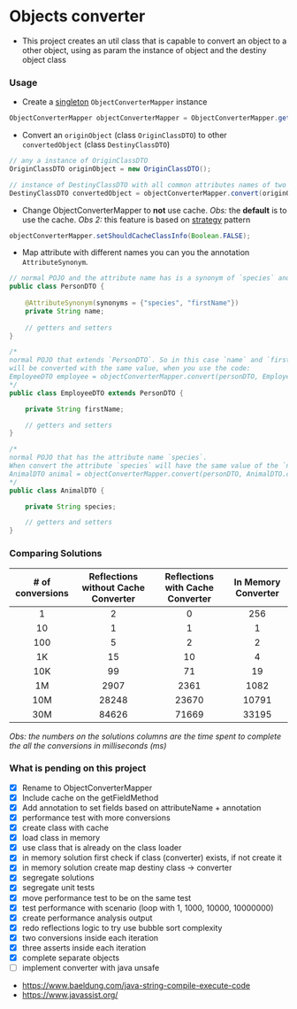 # Objects converter

- This project creates an util class that is capable to convert an object to a other object, using as param the instance of object and the destiny object class

### Usage

* Create a [singleton](https://refactoring.guru/design-patterns/singleton) `ObjectConverterMapper` instance

```java
ObjectConverterMapper objectConverterMapper = ObjectConverterMapper.getObjectConverterMapper();
```

* Convert an `originObject` (class `OriginClassDTO`) to other `convertedObject` (class `DestinyClassDTO`)

```java
// any a instance of OriginClassDTO
OriginClassDTO originObject = new OriginClassDTO();

// instance of DestinyClassDTO with all common attributes names of two classes filled
DestinyClassDTO convertedObject = objectConverterMapper.convert(originObject, DestinyClassDTO.class);
```

* Change ObjectConverterMapper to **not** use cache. _Obs:_ the **default** is to use the cache.
_Obs 2:_ this feature is based on [strategy](https://refactoring.guru/design-patterns/strategy/java/example) pattern

```java
objectConverterMapper.setShouldCacheClassInfo(Boolean.FALSE);
```

* Map attribute with different names you can you the annotation `AttributeSynonym`.

```java
// normal POJO and the attribute name has is a synonym of `species` and `firstName`
public class PersonDTO { 
    
    @AttributeSynonym(synonyms = {"species", "firstName"}) 
    private String name;
    
    // getters and setters
}

/*
normal POJO that extends `PersonDTO`. So in this case `name` and `firstName`
will be converted with the same value, when you use the code:
EmployeeDTO employee = objectConverterMapper.convert(personDTO, EmployeeDTO.class)
*/
public class EmployeeDTO extends PersonDTO {

    private String firstName;

    // getters and setters
}

/*
normal POJO that has the attribute name `species`.
When convert the attribute `species` will have the same value of the `name` from person.
AnimalDTO animal = objectConverterMapper.convert(personDTO, AnimalDTO.class)
*/
public class AnimalDTO {

    private String species;

    // getters and setters
}
```

### Comparing Solutions

| # of conversions | Reflections without Cache Converter | Reflections with Cache Converter | In Memory Converter |
|:----------------:|:-----------------------------------:|:--------------------------------:|:-------------------:|
|        1         |                  2                  |                0                 |         256         |
|        10        |                  1                  |                1                 |          1          |
|       100        |                  5                  |                2                 |          2          |
|        1K        |                 15                  |                10                |          4          |
|       10K        |                 99                  |                71                |         19          |
|        1M        |                2907                 |               2361               |        1082         |
|       10M        |                28248                |              23670               |        10791        |
|       30M        |                84626                |              71669               |        33195        |

_Obs: the numbers on the solutions columns are the time spent to complete the all the conversions in milliseconds (ms)_

### What is pending on this project

- [X] Rename to ObjectConverterMapper
- [X] Include cache on the getFieldMethod
- [X] Add annotation to set fields based on attributeName + annotation
- [X] performance test with more conversions
- [X] create class with cache
- [X] load class in memory
- [X] use class that is already on the class loader
- [X] in memory solution first check if class (converter) exists, if not create it
- [X] in memory solution create map destiny class -> converter
- [X] segregate solutions
- [X] segregate unit tests
- [X] move performance test to be on the same test
- [X] test performance with scenario (loop with 1, 1000, 10000, 10000000)
- [X] create performance analysis output
- [X] redo reflections logic to try use bubble sort complexity
- [X] two conversions inside each iteration
- [X] three asserts inside each iteration
- [X] complete separate objects
- [ ] implement converter with java unsafe

- https://www.baeldung.com/java-string-compile-execute-code
- https://www.javassist.org/
